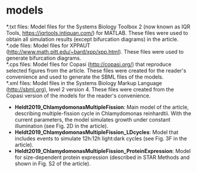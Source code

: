 # models

\*.txt files: Model files for the Systems Biology Toolbox 2 (now known as IQR Tools, https://iqrtools.intiquan.com/) for MATLAB. These files were used to obtain all simulation results (except bifurcation diagrams) in the article.<br>
\*.ode files: Model files for XPPAUT (http://www.math.pitt.edu/~bard/xpp/xpp.html). These files were used to generate bifurcation diagrams.<br>
\*.cps files: Model files for Copasi (http://copasi.org/) that reproduce selected figures from the article. These files were created for the reader's convenience and used to generate the SBML files of the models.<br>
\*.xml files: Model files in the Systems Biology Markup Language (http://sbml.org), level 2 version 4. These files were created from the Copasi version of the models for the reader's convenience.<br>

- **Heldt2019_ChlamydomonasMultipleFission**: Main model of the article, describing multiple-fission cycle in Chlamydomonas reinhardtii. With the current parameters, the model simulates growth under constant illumination (see Fig. 2D in the article).
- **Heldt2019_ChlamydomonasMultipleFission_LDcycles**: Model that includes events to simulate 12h:12h light:dark cycles (see Fig. 3F in the article).
- **Heldt2019_ChlamydomonasMultipleFission_ProteinExpression**: Model for size-dependent protein expression (described in STAR Methods and shown in Fig. S2 of the article).
